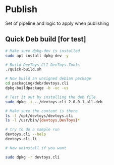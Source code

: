 # Publish
Set of pipeline and logic to apply when publishing

## Quick Deb build [for test]

```bash
# Make sure dpkg-dev is installed
sudo apt install dpkg-dev -y

# Build DevToys.CLI DevToys.Tools
./quick-build.sh

# Now build an unsigned debian package
cd packaging/deb/devtoys.cli
dpkg-buildpackage -b -uc -us

# Test it out by installing the deb file
sudo dpkg -i ../devtoys.cli_2.0.0-1_all.deb

# Make sure the content is there
ls -l /opt/devtoys/devtoys.cli
ls -l /usr/bin/{devtoys,DevToys}*

# try to do a sample run
devtoys.cli --help
devtoys.cli li

# Now uninstall if you want

sudo dpkg -r devtoys.cli
```


